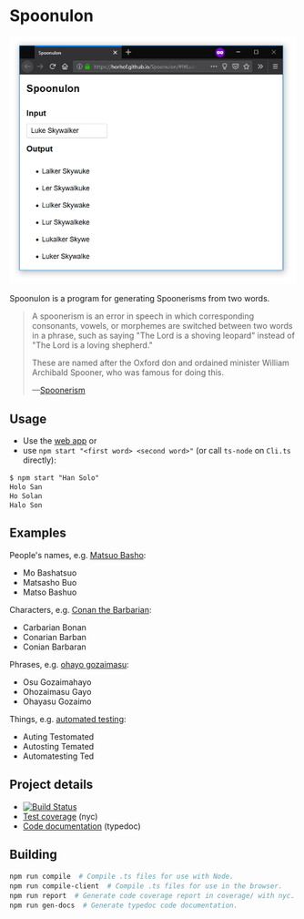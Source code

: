 # Spoonulon

![Example screenshot](doc/screenshot.png)

Spoonulon is a program for generating Spoonerisms from two words.

>  A spoonerism is an error in speech in which corresponding consonants, vowels, or morphemes are switched between two words in a phrase, such as saying "The Lord is a shoving leopard" instead of "The Lord is a loving shepherd." 
>
> These are named after the Oxford don and ordained minister William Archibald Spooner, who was famous for doing this.
>
> &mdash;[Spoonerism](https://en.wikipedia.org/wiki/Spoonerism)

## Usage

* Use the [web app](https://horhof.github.io/Spoonulon/#!#Luke%20Skywalker) or 
* use `npm start "<first word> <second word>"` (or call `ts-node` on `Cli.ts` directly):

```shell
$ npm start "Han Solo"
Holo San
Ho Solan
Halo Son
```

## Examples

People's names, e.g. [Matsuo Basho](https://horhof.github.io/Spoonulon/#!#Matsuo%20Basho):

* Mo Bashatsuo
* Matsasho Buo
* Matso Bashuo

Characters, e.g. [Conan the Barbarian](https://horhof.github.io/Spoonulon/#!#Conan%20Barbarian):

* Carbarian Bonan
* Conarian Barban
* Conian Barbaran

Phrases, e.g. [ohayo gozaimasu](https://horhof.github.io/Spoonulon/#!#Ohayo%20gozaimasu):

* Osu Gozaimahayo
* Ohozaimasu Gayo
* Ohayasu Gozaimo

Things, e.g. [automated testing](https://horhof.github.io/Spoonulon/#!#automated%20testing):

* Auting Testomated
* Autosting Temated
* Automatesting Ted

## Project details

* [![Build Status](https://travis-ci.org/horhof/Spoonulon.svg?branch=master)](https://travis-ci.org/horhof/Spoonulon)
* [Test coverage](https://horhof.github.io/Spoonulon/coverage) (nyc)
* [Code documentation](https://horhof.github.io/Spoonulon/code-docs) (typedoc)

## Building

```bash
npm run compile  # Compile .ts files for use with Node.
npm run compile-client  # Compile .ts files for use in the browser.
npm run report  # Generate code coverage report in coverage/ with nyc.
npm run gen-docs  # Generate typedoc code documentation.
```